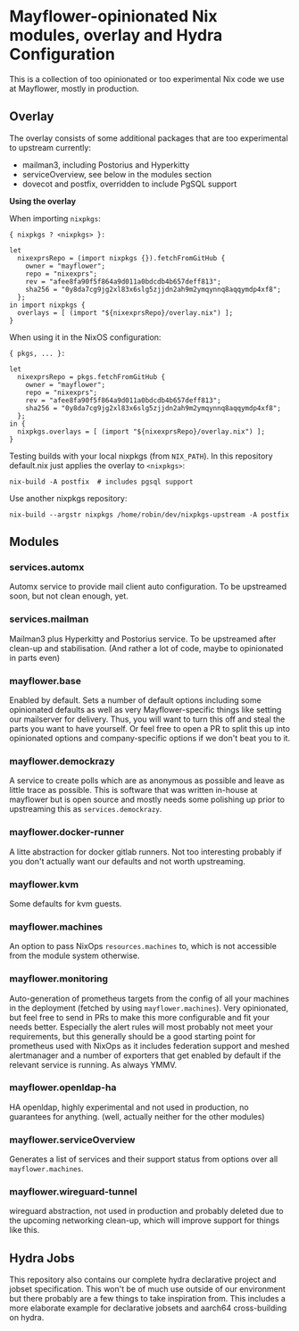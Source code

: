 # Mayflower-opinionated Nix modules, overlay and Hydra Configuration

This is a collection of too opinionated or too experimental Nix code we use at
Mayflower, mostly in production.

## Overlay

The overlay consists of some additional packages that are too experimental to
upstream currently:
 * mailman3, including Postorius and Hyperkitty
 * serviceOverview, see below in the modules section
 * dovecot and postfix, overridden to include PgSQL support

**Using the overlay**

When importing `nixpkgs`:
```
{ nixpkgs ? <nixpkgs> }:

let
  nixexprsRepo = (import nixpkgs {}).fetchFromGitHub {
    owner = "mayflower";
    repo = "nixexprs";
    rev = "afee8fa90f5f864a9d011a0bdcdb4b657deff813";
    sha256 = "0y8da7cg9jg2xl83x6slg5zjjdn2ah9m2ymqynnq8aqqymdp4xf8";
  };
in import nixpkgs {
  overlays = [ (import "${nixexprsRepo}/overlay.nix") ];
}
```

When using it in the NixOS configuration:
```
{ pkgs, ... }:

let
  nixexprsRepo = pkgs.fetchFromGitHub {
    owner = "mayflower";
    repo = "nixexprs";
    rev = "afee8fa90f5f864a9d011a0bdcdb4b657deff813";
    sha256 = "0y8da7cg9jg2xl83x6slg5zjjdn2ah9m2ymqynnq8aqqymdp4xf8";
  };
in {
  nixpkgs.overlays = [ (import "${nixexprsRepo}/overlay.nix") ];
}
```

Testing builds with your local nixpkgs (from `NIX_PATH`).
In this repository default.nix just applies the overlay to `<nixpkgs>`:
```
nix-build -A postfix  # includes pgsql support
```

Use another nixpkgs repository:
```
nix-build --argstr nixpkgs /home/robin/dev/nixpkgs-upstream -A postfix
```

## Modules

### services.automx

Automx service to provide mail client auto configuration. To be upstreamed soon,
but not clean enough, yet.

### services.mailman

Mailman3 plus Hyperkitty and Postorius service. To be upstreamed after clean-up
and stabilisation. (And rather a lot of code, maybe to opinionated in parts
even)

### mayflower.base

Enabled by default. Sets a number of default options including some opinionated
defaults as well as very Mayflower-specific things like setting our mailserver
for delivery. Thus, you will want to turn this off and steal the parts you want
to have yourself. Or feel free to open a PR to split this up into opinionated
options and company-specific options if we don't beat you to it.

### mayflower.demockrazy

A service to create polls which are as anonymous as possible and leave as little
trace as possible. This is software that was written in-house at mayflower but
is open source and mostly needs some polishing up prior to upstreaming this as
`services.demockrazy`.

### mayflower.docker-runner

A litte abstraction for docker gitlab runners. Not too interesting probably if
you don't actually want our defaults and not worth upstreaming.

### mayflower.kvm

Some defaults for kvm guests.

### mayflower.machines

An option to pass NixOps `resources.machines` to, which is not accessible from
the module system otherwise.

### mayflower.monitoring

Auto-generation of prometheus targets from the config of all your machines in
the deployment (fetched by using `mayflower.machines`). Very opinionated, but
feel free to send in PRs to make this more configurable and fit your needs
better. Especially the alert rules will most probably not meet your
requirements, but this generally should be a good starting point for prometheus
used with NixOps as it includes federation support and meshed alertmanager and a
number of exporters that get enabled by default if the relevant service is
running. As always YMMV.

### mayflower.openldap-ha

HA openldap, highly experimental and not used in production, no guarantees for
anything. (well, actually neither for the other modules)

### mayflower.serviceOverview

Generates a list of services and their support status from options over all
`mayflower.machines`.

### mayflower.wireguard-tunnel
wireguard abstraction, not used in production and probably deleted due to the
upcoming networking clean-up, which will improve support for things like this.

## Hydra Jobs

This repository also contains our complete hydra declarative project and jobset
specification. This won't be of much use outside of our environment but there
probably are a few things to take inspiration from. This includes a more
elaborate example for declarative jobsets and aarch64 cross-building on hydra.
